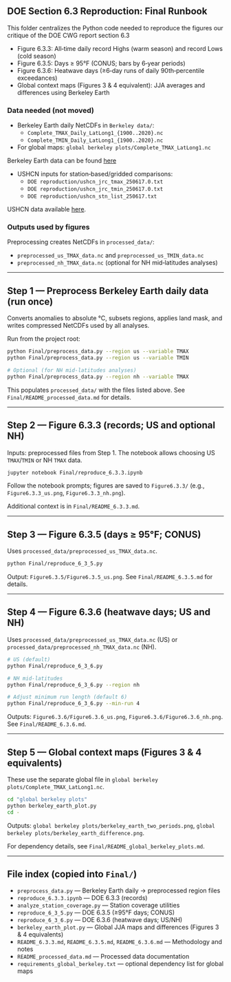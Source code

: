 ## DOE Section 6.3 Reproduction: Final Runbook

This folder centralizes the Python code needed to reproduce the figures our critique of the DOE CWG report section 6.3

- Figure 6.3.3: All‑time daily record Highs (warm season) and record Lows (cold season)
- Figure 6.3.5: Days ≥ 95°F (CONUS; bars by 6‑year periods)
- Figure 6.3.6: Heatwave days (≥6‑day runs of daily 90th‑percentile exceedances)
- Global context maps (Figures 3 & 4 equivalent): JJA averages and differences using Berkeley Earth

### Data needed (not moved)

- Berkeley Earth daily NetCDFs in `Berkeley data/`:
  - `Complete_TMAX_Daily_LatLong1_{1900..2020}.nc`
  - `Complete_TMIN_Daily_LatLong1_{1900..2020}.nc`
- For global maps: `global berkeley plots/Complete_TMAX_LatLong1.nc`

Berkeley Earth data can be found [here](https://berkeleyearth.org/data/)

- USHCN inputs for station‑based/gridded comparisons:
  - `DOE reproduction/ushcn_jrc_tmax_250617.0.txt`
  - `DOE reproduction/ushcn_jrc_tmin_250617.0.txt`
  - `DOE reproduction/ushcn_stn_list_250617.txt`

USHCN data available [here](https://www.nsstc.uah.edu/data/ushcn_jrc).

### Outputs used by figures

Preprocessing creates NetCDFs in `processed_data/`:

- `preprocessed_us_TMAX_data.nc` and `preprocessed_us_TMIN_data.nc`
- `preprocessed_nh_TMAX_data.nc` (optional for NH mid‑latitudes analyses)


---

## Step 1 — Preprocess Berkeley Earth daily data (run once)

Converts anomalies to absolute °C, subsets regions, applies land mask, and writes compressed NetCDFs used by all analyses.

Run from the project root:

```bash
python Final/preprocess_data.py --region us --variable TMAX
python Final/preprocess_data.py --region us --variable TMIN

# Optional (for NH mid‑latitudes analyses)
python Final/preprocess_data.py --region nh --variable TMAX
```

This populates `processed_data/` with the files listed above. See `Final/README_processed_data.md` for details.

---

## Step 2 — Figure 6.3.3 (records; US and optional NH)

Inputs: preprocessed files from Step 1. The notebook allows choosing US `TMAX`/`TMIN` or NH `TMAX` data.

```bash
jupyter notebook Final/reproduce_6.3.3.ipynb
```

Follow the notebook prompts; figures are saved to `Figure6.3.3/` (e.g., `Figure6.3.3_us.png`, `Figure6.3.3_nh.png`).

Additional context is in `Final/README_6.3.3.md`.

---

## Step 3 — Figure 6.3.5 (days ≥ 95°F; CONUS)

Uses `processed_data/preprocessed_us_TMAX_data.nc`.

```bash
python Final/reproduce_6_3_5.py
```

Output: `Figure6.3.5/Figure6.3.5_us.png`. See `Final/README_6.3.5.md` for details.

---

## Step 4 — Figure 6.3.6 (heatwave days; US and NH)

Uses `processed_data/preprocessed_us_TMAX_data.nc` (US) or `processed_data/preprocessed_nh_TMAX_data.nc` (NH).

```bash
# US (default)
python Final/reproduce_6_3_6.py

# NH mid‑latitudes
python Final/reproduce_6_3_6.py --region nh

# Adjust minimum run length (default 6)
python Final/reproduce_6_3_6.py --min-run 4
```

Outputs: `Figure6.3.6/Figure6.3.6_us.png`, `Figure6.3.6/Figure6.3.6_nh.png`. See `Final/README_6.3.6.md`.

---

## Step 5 — Global context maps (Figures 3 & 4 equivalents)

These use the separate global file in `global berkeley plots/Complete_TMAX_LatLong1.nc`.

```bash
cd "global berkeley plots"
python berkeley_earth_plot.py
cd -
```

Outputs: `global berkeley plots/berkeley_earth_two_periods.png`, `global berkeley plots/berkeley_earth_difference.png`.

For dependency details, see `Final/README_global_berkeley_plots.md`.

---

## File index (copied into `Final/`)

- `preprocess_data.py` — Berkeley Earth daily → preprocessed region files
- `reproduce_6.3.3.ipynb` — DOE 6.3.3 (records)
- `analyze_station_coverage.py` — Station coverage utilities
- `reproduce_6_3_5.py` — DOE 6.3.5 (≥95°F days; CONUS)
- `reproduce_6_3_6.py` — DOE 6.3.6 (heatwave days; US/NH)
- `berkeley_earth_plot.py` — Global JJA maps and differences (Figures 3 & 4 equivalents)
- `README_6.3.3.md`, `README_6.3.5.md`, `README_6.3.6.md` — Methodology and notes
- `README_processed_data.md` — Processed data documentation
- `requirements_global_berkeley.txt` — optional dependency list for global maps



